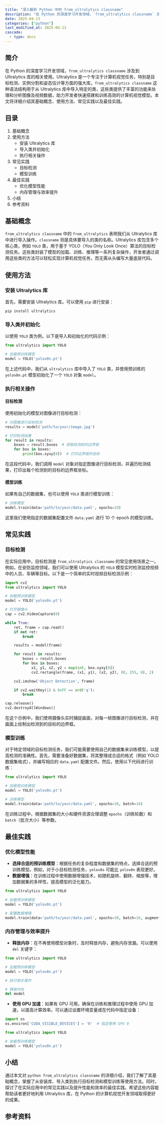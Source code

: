 ```yaml
---
title: "深入解析 Python 中的 from_ultralytics classname"
description: "在 Python 的深度学习开发领域，`from_ultralytics classname` 涉及到 Ultralytics 库的相关使用。Ultralytics 是一个专注于计算机视觉任务，特别是目标检测、实例分割和姿态估计等方面的强大库。`from_ultralytics classname` 这种语法结构用于从 Ultralytics 库中导入特定的类，这些类提供了丰富的功能来处理和分析图像及视频数据，助力开发者快速搭建和训练高效的计算机视觉模型。本文将详细介绍其基础概念、使用方法、常见实践以及最佳实践。"
date: 2025-04-13
categories: ["python"]
last_modified_at: 2025-04-13
cascade:
  - type: docs
---
```



## 简介
在 Python 的深度学习开发领域，`from_ultralytics classname` 涉及到 Ultralytics 库的相关使用。Ultralytics 是一个专注于计算机视觉任务，特别是目标检测、实例分割和姿态估计等方面的强大库。`from_ultralytics classname` 这种语法结构用于从 Ultralytics 库中导入特定的类，这些类提供了丰富的功能来处理和分析图像及视频数据，助力开发者快速搭建和训练高效的计算机视觉模型。本文将详细介绍其基础概念、使用方法、常见实践以及最佳实践。

<!-- more -->
## 目录
1. 基础概念
2. 使用方法
    - 安装 Ultralytics 库
    - 导入类并初始化
    - 执行相关操作
3. 常见实践
    - 目标检测
    - 模型训练
4. 最佳实践
    - 优化模型性能
    - 内存管理与效率提升
5. 小结
6. 参考资料

## 基础概念
`from_ultralytics classname` 中的 `from_ultralytics` 表明我们从 Ultralytics 库中进行导入操作。`classname` 则是具体要导入的类的名称。Ultralytics 库包含多个核心类，例如 `YOLO` 类，用于基于 YOLO（You Only Look Once）算法的目标检测任务。这些类封装了模型的加载、训练、推理等一系列复杂操作，开发者通过调用这些类的方法可以轻松实现计算机视觉任务，而无需从头编写大量底层代码。

## 使用方法

### 安装 Ultralytics 库
首先，需要安装 Ultralytics 库。可以使用 `pip` 进行安装：
```bash
pip install ultralytics
```

### 导入类并初始化
以使用 `YOLO` 类为例，以下是导入和初始化的代码示例：
```python
from ultralytics import YOLO

# 加载预训练模型
model = YOLO('yolov8n.pt')
```
在上述代码中，我们从 `ultralytics` 库中导入了 `YOLO` 类，并使用预训练的 `yolov8n.pt` 模型初始化了一个 `YOLO` 对象 `model`。

### 执行相关操作
#### 目标检测
使用初始化的模型对图像进行目标检测：
```python
# 对图像进行目标检测
results = model('path/to/your/image.jpg')

# 打印检测结果
for result in results:
    boxes = result.boxes  # 获取检测到的边界框
    for box in boxes:
        print(box.xyxy[0])  # 打印边界框的坐标
```
在这段代码中，我们调用 `model` 对象对指定图像进行目标检测，并遍历检测结果，打印出每个检测到的目标的边界框坐标。

#### 模型训练
如果有自己的数据集，也可以使用 `YOLO` 类进行模型训练：
```python
# 训练模型
model.train(data='path/to/your/data.yaml', epochs=10)
```
这里我们使用指定的数据集配置文件 `data.yaml` 进行 10 个 epoch 的模型训练。

## 常见实践

### 目标检测
在实际应用中，目标检测是 `from_ultralytics classname` 的常见使用场景之一。例如，在安防监控领域，我们可以使用 Ultralytics 的 `YOLO` 模型实时检测监控视频中的人员、车辆等目标。以下是一个简单的实时视频目标检测示例：
```python
import cv2
from ultralytics import YOLO

# 加载预训练模型
model = YOLO('yolov8n.pt')

# 打开摄像头
cap = cv2.VideoCapture(0)

while True:
    ret, frame = cap.read()
    if not ret:
        break

    results = model(frame)

    for result in results:
        boxes = result.boxes
        for box in boxes:
            x1, y1, x2, y2 = map(int, box.xyxy[0])
            cv2.rectangle(frame, (x1, y1), (x2, y2), (0, 255, 0), 2)

    cv2.imshow('Object Detection', frame)

    if cv2.waitKey(1) & 0xFF == ord('q'):
        break

cap.release()
cv2.destroyAllWindows()
```
在这个示例中，我们使用摄像头实时捕捉画面，对每一帧图像进行目标检测，并在画面上绘制出检测到的目标的边界框。

### 模型训练
对于特定领域的目标检测任务，我们可能需要使用自己的数据集来训练模型，以提高检测的准确性。首先，需要准备好数据集，将其整理成合适的格式（例如 YOLO 数据集格式），并编写相应的 `data.yaml` 配置文件。然后，使用以下代码进行训练：
```python
from ultralytics import YOLO

# 加载预训练模型
model = YOLO('yolov8n.pt')

# 训练模型
model.train(data='path/to/your/data.yaml', epochs=30, batch=16)
```
在训练过程中，根据数据集的大小和硬件资源合理调整 `epochs`（训练轮数）和 `batch`（批次大小）等参数。

## 最佳实践

### 优化模型性能
- **选择合适的预训练模型**：根据任务的复杂程度和数据集的特点，选择合适的预训练模型。例如，对于小目标检测任务，`yolov8s` 可能比 `yolov8n` 表现更好。
- **数据增强**：在训练过程中使用数据增强技术，如随机旋转、翻转、缩放等，增加数据集的多样性，提高模型的泛化能力。
```python
from ultralytics import YOLO

# 加载预训练模型
model = YOLO('yolov8n.pt')

# 配置数据增强
model.train(data='path/to/your/data.yaml', epochs=30, batch=16, augment=True)
```

### 内存管理与效率提升
- **释放内存**：在不再使用模型对象时，及时释放内存，避免内存泄漏。可以使用 `del` 关键字：
```python
from ultralytics import YOLO

# 加载预训练模型
model = YOLO('yolov8n.pt')

# 执行相关操作

# 释放内存
del model
```
- **使用 GPU 加速**：如果有 GPU 可用，确保在训练和推理过程中使用 GPU 加速，以提高计算效率。可以通过设置环境变量或在代码中指定设备：
```python
import os
os.environ['CUDA_VISIBLE_DEVICES'] = '0'  # 指定使用 GPU 0

from ultralytics import YOLO

# 加载预训练模型
model = YOLO('yolov8n.pt')
```

## 小结
通过本文对 `python from_ultralytics classname` 的详细介绍，我们了解了其基础概念，掌握了从安装库、导入类到执行目标检测和模型训练等使用方法。同时，探讨了在实际应用中的常见实践以及提升性能和效率的最佳实践。希望这些内容能帮助读者更好地利用 Ultralytics 库，在 Python 的计算机视觉开发领域取得更好的成果。

## 参考资料